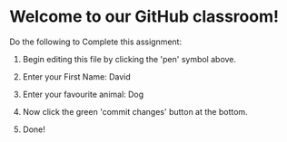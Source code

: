 # Welcome to our GitHub classroom!

Do the following to Complete this assignment:

1. Begin editing this file by clicking the 'pen' symbol above.

2. Enter your First Name:
David
3. Enter your favourite animal:
Dog
4. Now click the green 'commit changes' button at the bottom.

5. Done!
